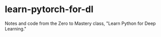 # learn-pytorch-for-dl
Notes and code from the Zero to Mastery class, "Learn Python for Deep Learning."
